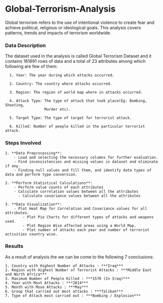 # **Global-Terrorism-Analysis**
Global terrorism refers to the use of intentional violence to create fear and achieve political, religious or ideological goals. This analysis covers patterns, trends and impacts of terrorism worldwide.

### **Data Description**

The dataset used in the analysis is called Global Terrorism Dataset and it contains 181691 rows of data and a total of 23 attributes among which following are few of them:

	  1. Year: The year during which attacks occurred.

	  2. Country: The country where attacks occurred.

	  3. Region: The region of world map where in attacks occurred.

	  4. Attack Type: The type of attack that took place(Eg: Bombing, Shooting,  
                      Murder etc).

	  5. Target Type: The type of target for terrorist attack.
    
      6. Killed: Number of people killed in the particular terrorist attack.

### **Steps Involved**

    1. **Data Preprocessing**:
    	- Load and selecting the necessary columns for further evaluation.
    	- Find inconsistencies and missing values in dataset and eliminate if any.
    	- Finding null values and fill them, and identify data types of data and perform type conversion. 

	2. **Perform Statistical Calculations**:
    	- Perform value counts of each attributes
    	- Calculate correlation values between all the attributes
		  - Calculate covariance values between all the attributes

	3. **Data Visualization**:
    	- Plot Heat Map for Correlation and Covariance values for all attributes.
            - Plot Pie Charts for different types of attacks and weapons used.
            - Plot Region Wise affected areas using a World Map.
            - Plot number of attacks each year and number of terrorist activities country wise.

### **Results**
As a result of analysis the we can be come to the following 7 conclusions:

    1. Country with Highest Number of Attacks : ***Iraq***
    2. Region with Highest Number of Terrorist Attacks : ***Middle East and North Africa***
    3. Maximum Number of People Killed : ***1570 (In Iraq)***
    4. Year with Most Attacks : ***2014***
    5. Month with Mose Attacks : ***May***
    6. Group that carried out most attacks : ***Taliban***
    7. Type of Attack most carried out : ***Bombing / Explosion***
